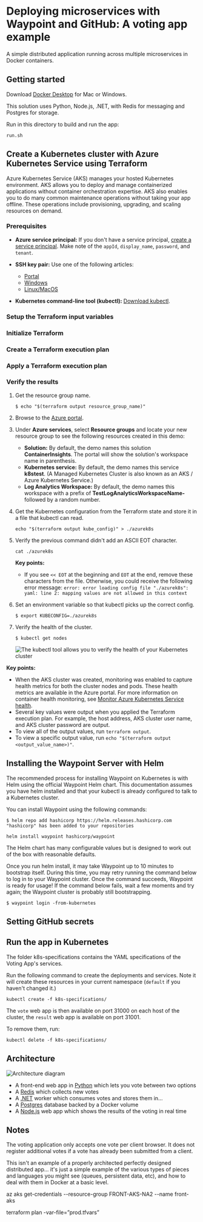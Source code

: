 # Deploying microservices with Waypoint and GitHub: A voting app example

A simple distributed application running across multiple microservices in Docker containers.

## Getting started

Download [Docker Desktop](https://www.docker.com/products/docker-desktop) for Mac or Windows.

This solution uses Python, Node.js, .NET, with Redis for messaging and Postgres for storage.

Run in this directory to build and run the app:

```shell
run.sh
```

## Create a Kubernetes cluster with Azure Kubernetes Service using Terraform

Azure Kubernetes Service (AKS) manages your hosted Kubernetes environment. AKS allows you to deploy and manage containerized applications without container orchestration expertise. AKS also enables you to do many common maintenance operations without taking your app offline. These operations include provisioning, upgrading, and scaling resources on demand.

### Prerequisites

- **Azure service principal:** If you don't have a service principal, [create a service principal](authenticate-to-azure.md#create-a-service-principal). Make note of the `appId`, `display_name`, `password`, and `tenant`.

- **SSH key pair:** Use one of the following articles:

    - [Portal](/azure/virtual-machines/ssh-keys-portal#generate-new-keys)
    - [Windows](/azure/virtual-machines/linux/ssh-from-windows#create-an-ssh-key-pair)
    - [Linux/MacOS](/azure/virtual-machines/linux/mac-create-ssh-keys#create-an-ssh-key-pair)

- **Kubernetes command-line tool (kubectl):** [Download kubectl](https://kubernetes.io/releases/download/).

### Setup the Terraform input variables


### Initialize Terraform



### Create a Terraform execution plan


### Apply a Terraform execution plan



### Verify the results

1. Get the resource group name.

    ```shell
    $ echo "$(terraform output resource_group_name)"
    ```

1. Browse to the [Azure portal](https://portal.azure.com).

1. Under **Azure services**, select **Resource groups** and locate your new resource group to see the following resources created in this demo:

    - **Solution:** By default, the demo names this solution **ContainerInsights**. The portal will show the solution's workspace name in parenthesis.
    - **Kubernetes service:** By default, the demo names this service **k8stest**. (A Managed Kubernetes Cluster is also known as an AKS / Azure Kubernetes Service.)
    - **Log Analytics Workspace:** By default, the demo names this workspace with a prefix of **TestLogAnalyticsWorkspaceName-** followed by a random number.

1. Get the Kubernetes configuration from the Terraform state and store it in a file that kubectl can read.

    ```console
    echo "$(terraform output kube_config)" > ./azurek8s
    ```

1. Verify the previous command didn't add an ASCII EOT character.

    ```console
    cat ./azurek8s
    ```

   **Key points:**

    - If you see `<< EOT` at the beginning and `EOT` at the end, remove these characters from the file. Otherwise, you could receive the following error message: `error: error loading config file "./azurek8s": yaml: line 2: mapping values are not allowed in this context`

1. Set an environment variable so that kubectl picks up the correct config.

    ```console
    $ export KUBECONFIG=./azurek8s
    ```

1. Verify the health of the cluster.

    ```shell
    $ kubectl get nodes
    ```

    ![The kubectl tool allows you to verify the health of your Kubernetes cluster](./media/create-k8s-cluster-with-tf-and-aks/kubectl-get-nodes.png)

**Key points:**

- When the AKS cluster was created, monitoring was enabled to capture health metrics for both the cluster nodes and pods. These health metrics are available in the Azure portal. For more information on container health monitoring, see [Monitor Azure Kubernetes Service health](/azure/azure-monitor/insights/container-insights-overview).
- Several key values were output when you applied the Terraform execution plan. For example, the host address, AKS cluster user name, and AKS cluster password are output.
- To view all of the output values, run `terraform output`.
- To view a specific output value, run `echo "$(terraform output <output_value_name>)"`.

## Installing the Waypoint Server with Helm
The recommended process for installing Waypoint on Kubernetes is with Helm using the official Waypoint Helm chart. This documentation assumes you have helm installed and that your kubectl is already configured to talk to a Kubernetes cluster.

You can install Waypoint using the following commands:

```shell
$ helm repo add hashicorp https://helm.releases.hashicorp.com
"hashicorp" has been added to your repositories

helm install waypoint hashicorp/waypoint
```

The Helm chart has many configurable values but is designed to work out of the box with reasonable defaults.

Once you run helm install, it may take Waypoint up to 10 minutes to bootstrap itself. During this time, you may retry running the command below to log in to your Waypoint cluster. Once the command succeeds, Waypoint is ready for usage! If the command below fails, wait a few moments and try again; the Waypoint cluster is probably still bootstrapping.

```shell
$ waypoint login -from-kubernetes
```

## Setting GitHub secrets

## Run the app in Kubernetes

The folder k8s-specifications contains the YAML specifications of the Voting App's services.

Run the following command to create the deployments and services. Note it will create these resources in your current namespace (`default` if you haven't changed it.)

```shell
kubectl create -f k8s-specifications/
```

The `vote` web app is then available on port 31000 on each host of the cluster, the `result` web app is available on port 31001.

To remove them, run:

```shell
kubectl delete -f k8s-specifications/
```

## Architecture

![Architecture diagram](architecture.excalidraw.png)

* A front-end web app in [Python](/vote) which lets you vote between two options
* A [Redis](https://hub.docker.com/_/redis/) which collects new votes
* A [.NET](/worker/) worker which consumes votes and stores them in…
* A [Postgres](https://hub.docker.com/_/postgres/) database backed by a Docker volume
* A [Node.js](/result) web app which shows the results of the voting in real time

## Notes

The voting application only accepts one vote per client browser. It does not register additional votes if a vote has already been submitted from a client.

This isn't an example of a properly architected perfectly designed distributed app... it's just a simple
example of the various types of pieces and languages you might see (queues, persistent data, etc), and how to
deal with them in Docker at a basic level.


az aks get-credentials --resource-group FRONT-AKS-NA2 --name front-aks

terraform plan -var-file=”prod.tfvars”
